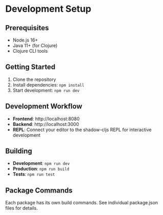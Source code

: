 # Development Setup

## Prerequisites

- Node.js 16+
- Java 11+ (for Clojure)
- Clojure CLI tools

## Getting Started

1. Clone the repository
2. Install dependencies: `npm install`
3. Start development: `npm run dev`

## Development Workflow

- **Frontend**: http://localhost:8080
- **Backend**: http://localhost:3000
- **REPL**: Connect your editor to the shadow-cljs REPL for interactive development

## Building

- **Development**: `npm run dev`
- **Production**: `npm run build`
- **Tests**: `npm run test`

## Package Commands

Each package has its own build commands. See individual package.json files for details.